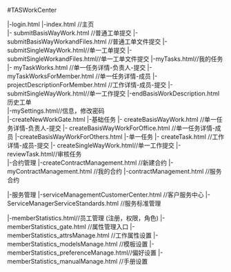 #TASWorkCenter



|-login.html
|-index.html //主页  
	|- submitBasisWayWork.html //普通工单提交
	|- submitBasisWayWorkandFiles.html //普通工单文件提交
	|- submitSingleWayWork.html//单一工单提交
	|- submitSingleWorkandFiles.html//单一工单文件提交
|-myTasks.html//我的任务
	|- myTaskWorks.html //单一任务详情-负责人-提交
	|- myTaskWorksForMember.html //单一任务详情-成员
		|-projectDescriptionForMember.html //工作详情-成员-提交
			|- submitSingleWayWork.html//单一工作提交
	|-endBasisWorkDescription.html 历史工单		
|-mySettings.html//信息，修改密码		
|-createNewWorkGate.html
	|-基础任务
		|- createBasisWayWork.html //单一任务详情-负责人-提交
		|- createBasisWayWorkForOffice.html //单一任务详情-成员
		|-createBasisWayWorkForOthers.html
	|-单一任务
		|- createTask.html //工作详情-成员-提交
		|- createSingleWayWork.html//单一工作提交	
|-reviewTask.html//审核任务				
|-合约管理
	|-createContractManagement.html //新建合约
	|-myContractManagement.html //我的合约
	|-contractManagement.html //服务合约

|-服务管理
	|-serviceManagementCustomerCenter.html	//客户服务中心 
	|-ServiceManagerServiceStandards.html   //服务标准管理
	
|-memberStatistics.html//员工管理 (注册，权限，角色)
	|-memberStatistics_gate.html //属性管理入口
		|-memberStatistics_attrsManage.html  //工作属性设置
		|-memberStatistics_modelsManage.html //模板设置
		|-memberStatistics_preferenceManage.html//偏好设置
		|-memberStatistics_manualManage.html //手册设置